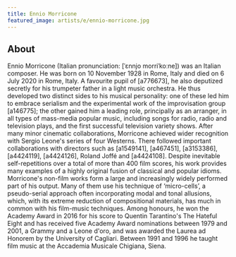 ```yaml
---
title: Ennio Morricone
featured_image: artists/e/ennio-morricone.jpg
---
```

## About

Ennio Morricone (Italian pronunciation: [ˈɛnnjo morriˈkoːne]) was an Italian composer. He was born on 10 November 1928 in Rome, Italy and died on 6 July 2020 in Rome, Italy. A favourite pupil of [a776673], he also deputized secretly for his trumpeter father in a light music orchestra. He thus developed two distinct sides to his musical personality: one of these led him to embrace serialism and the experimental work of the improvisation group [a146775]; the other gained him a leading role, principally as an arranger, in all types of mass-media popular music, including songs for radio, radio and television plays, and the first successful television variety shows.
After many minor cinematic collaborations, Morricone achieved wider recognition with Sergio Leone's series of four Westerns. There followed important collaborations with directors such as [a1549141], [a467451], [a3153386], [a4424119], [a4424126], Roland Joffé and [a4424108]. Despite inevitable self-repetitions over a total of more than 400 film scores, his work provides many examples of a highly original fusion of classical and popular idioms.
Morricone's non-film works form a large and increasingly widely performed part of his output. Many of them use his technique of ‘micro-cells’, a pseudo-serial approach often incorporating modal and tonal allusions, which, with its extreme reduction of compositional materials, has much in common with his film-music techniques.
Among honours, he won the Academy Award in 2016 for his score to Quentin Tarantino's The Hateful Eight and has received five Academy Award nominations between 1979 and 2001, a Grammy and a Leone d'oro, and was awarded the Laurea ad Honorem by the University of Cagliari. Between 1991 and 1996 he taught film music at the Accademia Musicale Chigiana, Siena.

